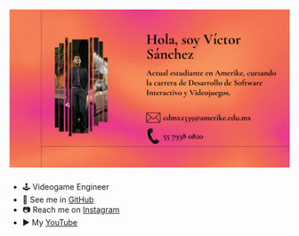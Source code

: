 # ![yo](./docs/img/presentacion.png)

- 🕹️ Videogame Engineer
- 🧪 See me in [GitHub](https://github.com/Victor-Sanchez-3010)
- 📷 Reach me on [Instagram](https://www.instagram.com/victor_schz04/)
- ▶️ My [YouTube](https://www.youtube.com/channel/UC4026C62YmLh1RSExcBouow)
